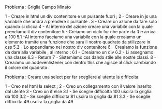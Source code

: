 Problema : Griglia Campo Minato

1 - Creare in html un div contenitore e un pulsante fuori ;
2 - Creare in js una variabile che andra a prendere il pulsante .
3 - Creare un azione da fare solo quando si clicca 
4 - Al interno del azione creare una variabile con la quale prendiamo il div contenitore 
5 - Creiamo un ciclo for che parte da 0 e arriva a 100
 	5.1 -Al interno facciamo una variabile con la quale creaiamo un elemento tramite una funzione che sara il nostro quadrato da stilizzare in css 
	5.2 - Lo appendiamo nel nostro div contenitore 
6 - Creaiamo la funzione da dare alla variabile , al interno :
	6.1 - Creaiamo un div 
	6.2 - Li assegnamo una classe
	6.3 - Return
7 - Sistemiamo css dando stile alle nostre classi.
8 - Creaiamo un addevenlistener con dentro this che agisce al click cambiando il colore del quadrato .

Problema : Creare una select per far scegliere al utente la difficolta 

1 - Creo nel html la select ;
2 - Creo un collegamento con il valore inserito dal utente
3 - Creo un if else 
	3.1 - Se sceglie difficolta 100 uscira la griglia da 100
	3.2 - Se sceglie difficolta 81 uscira la griglia da 81
	3.3 - Se sceglie difficolta 49 uscira la griglia da 49